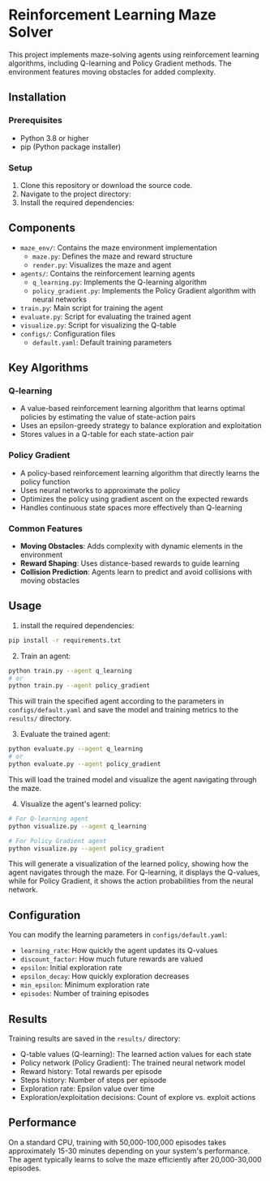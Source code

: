 # Reinforcement Learning Maze Solver

This project implements maze-solving agents using reinforcement learning algorithms, including Q-learning and Policy Gradient methods. The environment features moving obstacles for added complexity.

## Installation

### Prerequisites

- Python 3.8 or higher
- pip (Python package installer)

### Setup

1. Clone this repository or download the source code.
2. Navigate to the project directory:
3. Install the required dependencies:

## Components

- `maze_env/`: Contains the maze environment implementation
  - `maze.py`: Defines the maze and reward structure
  - `render.py`: Visualizes the maze and agent
- `agents/`: Contains the reinforcement learning agents
  - `q_learning.py`: Implements the Q-learning algorithm
  - `policy_gradient.py`: Implements the Policy Gradient algorithm with neural networks
- `train.py`: Main script for training the agent
- `evaluate.py`: Script for evaluating the trained agent
- `visualize.py`: Script for visualizing the Q-table
- `configs/`: Configuration files
  - `default.yaml`: Default training parameters

## Key Algorithms

### Q-learning

- A value-based reinforcement learning algorithm that learns optimal policies by estimating the value of state-action pairs
- Uses an epsilon-greedy strategy to balance exploration and exploitation
- Stores values in a Q-table for each state-action pair

### Policy Gradient

- A policy-based reinforcement learning algorithm that directly learns the policy function
- Uses neural networks to approximate the policy
- Optimizes the policy using gradient ascent on the expected rewards
- Handles continuous state spaces more effectively than Q-learning

### Common Features

- **Moving Obstacles**: Adds complexity with dynamic elements in the environment
- **Reward Shaping**: Uses distance-based rewards to guide learning
- **Collision Prediction**: Agents learn to predict and avoid collisions with moving obstacles

## Usage

1. install the required dependencies:

````bash
pip install -r requirements.txt
````

2. Train an agent:

````bash
python train.py --agent q_learning
# or
python train.py --agent policy_gradient
````

   This will train the specified agent according to the parameters in `configs/default.yaml` and save the model and training metrics to the `results/` directory.

3. Evaluate the trained agent:

````bash
python evaluate.py --agent q_learning
# or
python evaluate.py --agent policy_gradient
````

   This will load the trained model and visualize the agent navigating through the maze.

4. Visualize the agent's learned policy:

````bash
# For Q-learning agent
python visualize.py --agent q_learning

# For Policy Gradient agent
python visualize.py --agent policy_gradient
````

   This will generate a visualization of the learned policy, showing how the agent navigates through the maze. For Q-learning, it displays the Q-values, while for Policy Gradient, it shows the action probabilities from the neural network.

## Configuration

You can modify the learning parameters in `configs/default.yaml`:

- `learning_rate`: How quickly the agent updates its Q-values
- `discount_factor`: How much future rewards are valued
- `epsilon`: Initial exploration rate
- `epsilon_decay`: How quickly exploration decreases
- `min_epsilon`: Minimum exploration rate
- `episodes`: Number of training episodes

## Results

Training results are saved in the `results/` directory:

- Q-table values (Q-learning): The learned action values for each state
- Policy network (Policy Gradient): The trained neural network model
- Reward history: Total rewards per episode
- Steps history: Number of steps per episode
- Exploration rate: Epsilon value over time
- Exploration/exploitation decisions: Count of explore vs. exploit actions

## Performance

On a standard CPU, training with 50,000-100,000 episodes takes approximately 15-30 minutes depending on your system's performance. The agent typically learns to solve the maze efficiently after 20,000-30,000 episodes.
